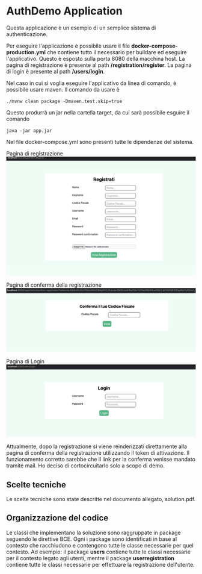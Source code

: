 # AuthDemo Application

Questa applicazione è un esempio di un semplice sistema di authenticazione.

Per eseguire l'applicazione è possibile usare il file <b>docker-compose-production.yml</b> che contiene tutto il necessario
per buildare ed eseguire l'applicativo. Questo è esposto sulla porta 8080 della macchina host. La pagina di registrazione è 
presente al path <b>/registration/register</b>. La pagina di login è presente al path <b>/users/login</b>.

Nel caso in cui si voglia eseguire l'applicativo da linea di comando, è possibile usare maven. Il comando da usare è
```
./mvnw clean package -Dmaven.test.skip=true
```
Questo produrrà un jar nella cartella target, da cui sarà possibile esguire il comando
```
java -jar app.jar
```

Nel file docker-compose.yml sono presenti tutte le dipendenze del sistema.

Pagina di registrazione
![registration.png](images%2Fregistration.png)

Pagina di conferma della registrazione
![confirm.png](images%2Fconfirm.png)

Pagina di Login
![login.png](images%2Flogin.png)

Attualmente, dopo la registrazione si viene reinderizzati direttamente alla pagina di conferma della registrazione utilizzando il token di attivazione.
Il funzionamento corretto sarebbe che il link per la conferma venisse mandato tramite mail. Ho deciso di cortocircuitarlo solo a scopo di demo.

## Scelte tecniche
Le scelte tecniche sono state descritte nel documento allegato, solution.pdf.

## Organizzazione del codice
Le classi che implementano la soluzione sono raggruppate in package seguendo le direttive BCE.
Ogni i package sono identificati in base al contesto che racchiudono e contengono tutte le classe necessarie per quel contesto.
Ad esempio: il package <b>users</b> contiene tutte le classi necessarie per il contesto legato agli utenti, mentre il package
<b>userregistration</b> contiene tutte le classi necessarie per effettuare la registrazione dell'utente.
